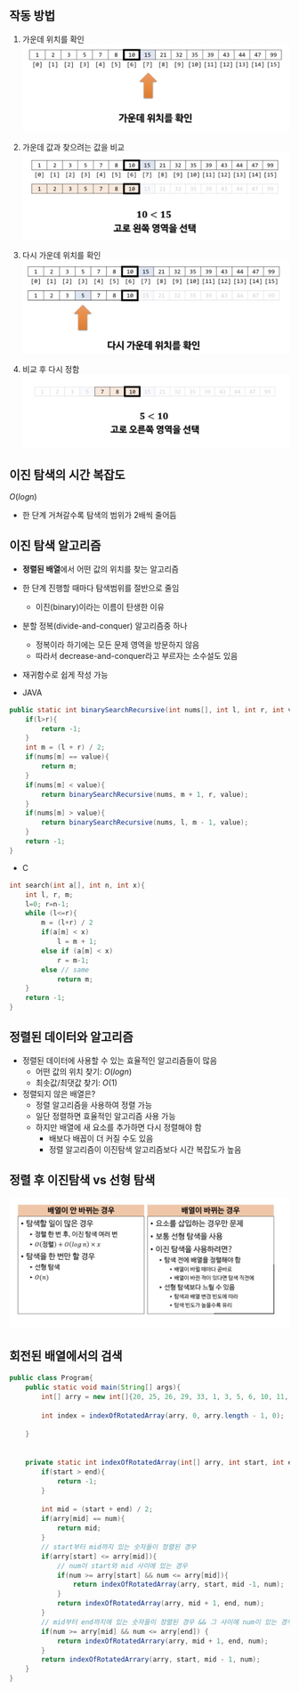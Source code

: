 
## 작동 방법

1. 가운데 위치를 확인
 ![](/images/binary_search_1.png)

 2. 가운데 값과 찾으려는 값을 비교
![](/images/binary_search_2.png)


3. 다시 가운데 위치를 확인
![](/images/binary_search_3.png)


4. 비교 후 다시 정함
![](/images/binary_search_4.png)



## 이진 탐색의 시간 복잡도

$O(log n)$ 

- 한 단계 거쳐갈수록 탐색의 범위가 2배씩 줄어듬


## 이진 탐색 알고리즘
- **정렬된 배열**에서 어떤 값의 위치를 찾는 알고리즘
- 한 단계 진행할 때마다 탐색범위를 절반으로 줄임
	- 이진(binary)이라는 이름이 탄생한 이유
- 분할 정복(divide-and-conquer) 알고리즘중 하나
	- 정복이라 하기에는 모든 문제 영역을 방문하지 않음
	- 따라서 decrease-and-conquer라고 부르자는 소수설도 있음
- 재귀함수로 쉽게 작성 가능

- JAVA
```java
public static int binarySearchRecursive(int nums[], int l, int r, int value){
	if(l>r){
		return -1;
	}
	int m = (l + r) / 2;
	if(nums[m] == value){
		return m;
	}
	if(nums[m] < value){
		return binarySearchRecursive(nums, m + 1, r, value);
	}
	if(nums[m] > value){
		return binarySearchRecursive(nums, l, m - 1, value);
	}
	return -1;
}
```

- C
```c
int search(int a[], int n, int x){
	int l, r, m;
	l=0; r=n-1;
	while (l<=r){
		m = (l+r) / 2
		if(a[m] < x)
			l = m + 1;
		else if (a[m] < x)
			r = m-1;
		else // same
			return m;
	}
	return -1;
}
```

## 정렬된 데이터와 알고리즘
- 정렬된 데이터에 사용할 수 있는 효율적인 알고리즘들이 많음
	- 어떤 값의 위치 찾기: $O(log n)$
	- 최솟값/최댓값 찾기: $O(1)$
- 정렬되지 않은 배열은?
	- 정렬 알고리즘을 사용하여 정렬 가능
	- 일단 정렬하면 효율적인 알고리즘 사용 가능
	- 하지만 배열에 새 요소를 추가하면 다시 정렬해야 함
		- 배보다 배꼽이 더 커질 수도 있음
		- 정렬 알고리즘이 이진탐색 알고리즘보다 시간 복잡도가 높음



## 정렬 후 이진탐색 vs 선형 탐색

![](/images/binary_search_5.png)



## 회전된 배열에서의 검색

```java
public class Program{
	public static void main(String[] args){
		int[] arry = new int[]{20, 25, 26, 29, 33, 1, 3, 5, 6, 10, 11, 19};
		
		int index = indexOfRotatedArray(arry, 0, arry.length - 1, 0);
		
	}
	
	
	private static int indexOfRotatedArray(int[] arry, int start, int end, int num){
		if(start > end){
			return -1;
		}
		
		int mid = (start + end) / 2;
		if(arry[mid] == num){
			return mid;
		}
		// start부터 mid까지 있는 숫자들이 정렬된 경우
		if(arry[start] <= arry[mid]){
			// num이 start와 mid 사이에 있는 경우
			if(num >= arry[start] && num <= arry[mid]){
				return indexOfRotatedArray(arry, start, mid -1, num);
			}
			return indexOfRotatedArray(arry, mid + 1, end, num);
		}
		// mid부터 end까지에 있는 숫자들이 정렬된 경우 && 그 사이에 num이 있는 경우
		if(num >= arry[mid] && num <= arry[end]) {
			return indexOfRotatedArrary(arry, mid + 1, end, num);
		}
		return indexOfRotatedArrary(arry, start, mid - 1, num);
	}
}
```